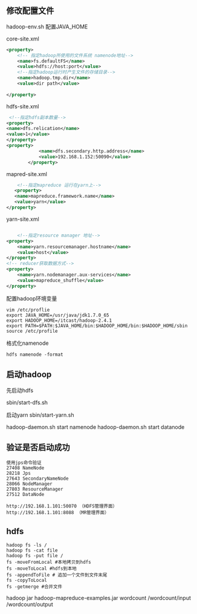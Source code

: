  
 
 修改配置文件
 ---
hadoop-env.sh 配置JAVA_HOME
  
core-site.xml
```xml
<property>
    <!-- 指定hadoop所使用的文件系统 namenode地址-->
    <name>fs.defaultFS</name>
    <value>hdfs://host:port</value>
    <!--指定hadoop运行时产生文件的存储目录-->
    <name>hadoop.tmp.dir</name>
    <value>dir path</value>
    
</property>

```

hdfs-site.xml
```xml
 <!--指定hdfs副本数量-->
<property>
<name>dfs.relication</name>
<value>1</value>
</property>
<property>
			<name>dfs.secondary.http.address</name>
			<value>192.168.1.152:50090</value>
		</property>


```
mapred-site.xml
```xml
    <!--指定mapreduce 运行在yarn上-->
   <property>
   <name>mapreduce.framework.name</name>
   <value>yarn</value>
</property>
```

yarn-site.xml
```xml

    <!--指定resource manager 地址-->
<property>
    <name>yarn.resourcemanager.hostname</name>
    <value>host</value>
</property>
<!-- reducer获取数据方式-->
<property>
    <name>yarn.nodemanager.aux-services</name>
    <value>mapreduce_shuffle</value>
</property>

```

配置hadoop环境变量 
```
vim /etc/proflie
export JAVA_HOME=/usr/java/jdk1.7.0_65
export HADOOP_HOME=/itcast/hadoop-2.4.1
export PATH=$PATH:$JAVA_HOME/bin:$HADOOP_HOME/bin:$HADOOP_HOME/sbin
source /etc/profile
```

格式化namenode
```
hdfs namenode -format
```

启动hadoop
---
先启动hdfs

sbin/start-dfs.sh

启动yarn
sbin/start-yarn.sh

hadoop-daemon.sh start namenode
hadoop-daemon.sh start datanode


验证是否启动成功
--- 
```
使用jps命令验证
27408 NameNode
28218 Jps
27643 SecondaryNameNode
28066 NodeManager
27803 ResourceManager
27512 DataNode

http://192.168.1.101:50070 （HDFS管理界面）
http://192.168.1.101:8088 （MR管理界面）
```






hdfs
---
```
hadoop fs -ls /
hadoop fs -cat file
hadoop fs -put file /
fs -moveFromLocal #本地拷贝到hdfs
fs -moveToLocal #hdfs到本地
fs -appendToFile # 追加一个文件到文件末尾
fs -copyToLocal
fs -getmerge #合并文件

```

hadoop jar hadoop-mapreduce-examples.jar wordcount /wordcount/input /wordcount/output


























